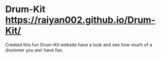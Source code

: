 # Drum-Kit https://raiyan002.github.io/Drum-Kit/
Created this fun Drum-Kit website have a look and see how much of a drummer you are! have fun.
